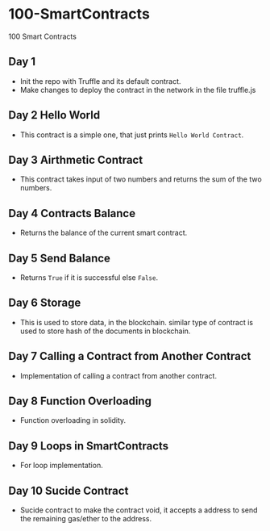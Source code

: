 # 100-SmartContracts
100 Smart Contracts 

## Day 1

- Init the repo with Truffle and its default contract.
- Make changes to deploy the contract in the network in the file truffle.js

## Day 2 Hello World

- This contract is a simple one, that just prints `Hello World Contract`.

## Day 3 Airthmetic Contract

- This contract takes input of two numbers and returns the sum of the two numbers.

## Day 4 Contracts Balance

- Returns the balance of the current smart contract.

## Day 5 Send Balance

- Returns `True` if it is successful else `False`.

## Day 6 Storage

- This is used to store data, in the blockchain. similar type of contract is used to store hash of the documents in blockchain.

## Day 7 Calling a Contract from Another Contract

- Implementation of calling a contract from another contract.

## Day 8 Function Overloading

- Function overloading in solidity.

## Day 9 Loops in SmartContracts

- For loop implementation.

## Day 10 Sucide Contract

- Sucide contract to make the contract void, it accepts a address to send the remaining gas/ether to the address.
